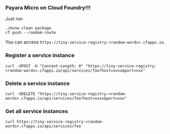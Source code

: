 ### Payara Micro on Cloud Foundry!!!


Just run

```
./mvnw clean package
cf push --random-route
```

You can access `https://tiny-service-registry-<random-words>.cfapps.io`.


### Register a service instance

```
curl -XPOST -H "Content-Length: 0" "https://tiny-service-registry-<random-words>.cfapps.io/api/services/foo?host=xxxx&port=xxx"
```

### Delete a service instance

```
curl -XDELETE "https://tiny-service-registry-<random-words>.cfapps.io/api/services/foo?host=xxxx&port=xxx"
```

### Get all service instances

```
curl https://tiny-service-registry-<random-words>.cfapps.io/api/services/foo
```